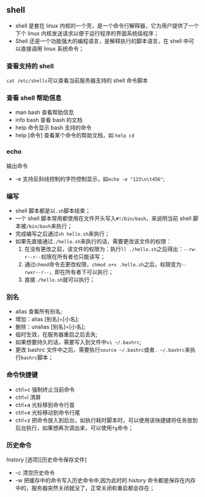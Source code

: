 ## shell

- shell 是套在 linux 内核的一个壳，是一个命令行解释器，它为用户提供了一个下个 linux 内核发送请求以便于运行程序的界面系统级程序；
- Shell 还是一个功能强大的编程语言，是解释执行的脚本语言，在 shell 中可以直接调用 linux 系统命令；

### 查看支持的 shell

`cat /etc/shells`可以查看当前服务器支持的 shell 命令脚本

### 查看 shell 帮助信息

- man bash 查看帮助信息
- info bash 查看 bash 的文档
- help 命令显示 bash 支持的命令
- help [命令] 查看某个命令的帮助文档，如 `help cd`

### echo

输出命令

- -e 支持反斜线控制的字符控制显示，如`echo -e "123\n\t456"`;

### 编写

- shell 脚本都是以`.sh`脚本结束；
- 一个 shell 脚本常用都使用在文件开头写入`#!/bin/bash`，来说明当前 shell 脚本被`/bin/bash`来执行；
- 完成编写之后通过`sh hello.sh`来执行；
- 如果先直接通过`./hello.sh`来执行的话，需要更改该文件的权限：
  1. 在没有更改之前，该文件的权限为：执行`ll ./hello.sh`之后得出：`--rw-r--r--`权限在所有者也只能读写；
  2. 通过`chmod`命令去更改权限，`chmod u+x .hello.sh`之后，权限变为`--rwxr--r--`，即在所有者下可以执行；
  3. 直接`./hello.sh`就可以执行；

### 别名

- alias 查看所有别名;
- 增加：alias [别名]=[小名];
- 删除：unalias [别名]=[小名];
- 临时生效，在服务器重启之后丢失;
- 如果想要持久的话，需要写入到文件中`vi ~/.bashrc`;
- 更改 bashrc 文件中之后，需要执行`source ~/.bashrc`或者`. ~/.bashrc`来执行`bashrc`脚本；

### 命令快捷键

- ctrl+c 强制终止当前命令
- ctrl+l 清屏
- ctrl+a 光标移到命令行首
- ctrl+e 光标移动到命令行尾
- ctrl+z 把命令放入到后台，如执行耗时脚本时，可以使用该快捷键将任务放到后台执行，如果想再次调出来，可以使用`fg`命令；

### 历史命令

history [选项][历史命令保存文件]

- -c 清空历史命令
- -w 把缓存中的命令写入历史命令中,因为此时的 history 命令都是保存在内存中的，服务器突然关闭就没了，正常关闭和重启都会存在；
